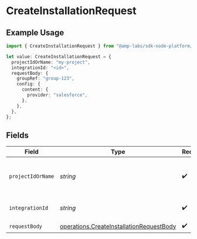 # CreateInstallationRequest

## Example Usage

```typescript
import { CreateInstallationRequest } from "@amp-labs/sdk-node-platform/models/operations";

let value: CreateInstallationRequest = {
  projectIdOrName: "my-project",
  integrationId: "<id>",
  requestBody: {
    groupRef: "group-123",
    config: {
      content: {
        provider: "salesforce",
      },
    },
  },
};
```

## Fields

| Field                                                                                                | Type                                                                                                 | Required                                                                                             | Description                                                                                          | Example                                                                                              |
| ---------------------------------------------------------------------------------------------------- | ---------------------------------------------------------------------------------------------------- | ---------------------------------------------------------------------------------------------------- | ---------------------------------------------------------------------------------------------------- | ---------------------------------------------------------------------------------------------------- |
| `projectIdOrName`                                                                                    | *string*                                                                                             | :heavy_check_mark:                                                                                   | The Ampersand project ID or project name.                                                            | my-project                                                                                           |
| `integrationId`                                                                                      | *string*                                                                                             | :heavy_check_mark:                                                                                   | The integration ID.                                                                                  |                                                                                                      |
| `requestBody`                                                                                        | [operations.CreateInstallationRequestBody](../../models/operations/createinstallationrequestbody.md) | :heavy_check_mark:                                                                                   | N/A                                                                                                  |                                                                                                      |